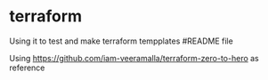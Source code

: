 # terraform
Using it to test and make terraform tempplates
#README file 

Using https://github.com/iam-veeramalla/terraform-zero-to-hero as reference
